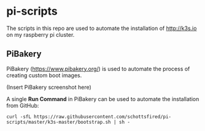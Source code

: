 # pi-scripts

The scripts in this repo are used to automate the installation of http://k3s.io on my raspberry pi cluster.

## PiBakery

PiBakery (https://www.pibakery.org/) is used to automate the process of creating custom boot images.

(Insert PiBakery screenshot here)
  
A single **Run Command** in PiBakery can be used to automate the installation from GitHub:

`curl -sfL https://raw.githubusercontent.com/schottsfired/pi-scripts/master/k3s-master/bootstrap.sh | sh -`
